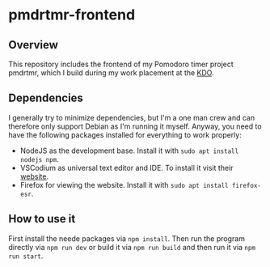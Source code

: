 # pmdrtmr-frontend

## Overview

This repository includes the frontend of my Pomodoro timer project pmdrtmr, which I build during my work placement at the [KDO](https://www.kdo.de/).

## Dependencies

I generally try to minimize dependencies, but I'm a one man crew and can therefore only support Debian as I'm running it myself. Anyway, you need to have the following packages installed for everything to work properly:

- NodeJS as the development base. Install it with `sudo apt install nodejs npm`.
- VSCodium as universal text editor and IDE. To install it visit their [website](https://vscodium.com/#install).
- Firefox for viewing the website. Install it with `sudo apt install firefox-esr`.

## How to use it

First install the neede packages via `npm install`. Then run the program directly via `npm run dev` or build it via `npm run build` and then run it via `npm run start`.
